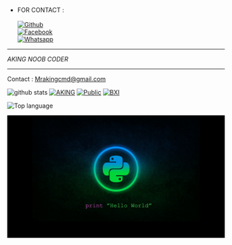 * FOR CONTACT :
<b></b> </br> <br>[![Github](https://img.shields.io/badge/Github-Mr.AKING-dimgray?style=flat-square&logo=github)](https://github.com/AKING110)<br> [![Facebook](https://img.shields.io/badge/Facebook-AKING-blue?style=flat-square&logo=facebook)](https://www.facebook.com/MR.AKING.07)<br> [![Whatsapp](https://img.shields.io/badge/Whatsapp-AKING-deepgreen?style=flat-square&logo=whatsapp)](https://wa.me/+923237528063)
&nbsp;&nbsp;     &nbsp;&nbsp;    &nbsp;&nbsp;   &nbsp;&nbsp;   &nbsp;&nbsp;   
___
_AKING NOOB CODER_
___
Contact : Mrakingcmd@gmail.com

![github stats](https://github-readme-stats.vercel.app/api?username=AKING110&show_icons=true&theme=dark)
<a href="https://github.com/AKING110/AKING"><img title="AKING" src="https://github-readme-stats.vercel.app/api/pin/?username=AKING110&repo=AKING&theme=vision-friendly-dark"></a>
<a href="https://github.com/AKING110/Public"><img title="Public" src="https://github-readme-stats.vercel.app/api/pin/?username=AKING110&repo=Public&theme=vision-friendly-dark"></a>
<a href="https://github.com/AKING110/BXI"><img title="BXI" src="https://github-readme-stats.vercel.app/api/pin/?username=AKING110&repo=BXI&theme=vision-friendly-dark"></a>

  <img src="https://github-readme-stats.vercel.app/api/top-langs/?username=AKING110&layout=compact" alt="Top language">

![template_s](https://raw.githubusercontent.com/AKING110/AKING110/main/logo/wallpaperbetter_(1).jpg)
